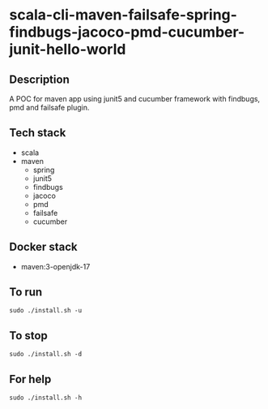 # scala-cli-maven-failsafe-spring-findbugs-jacoco-pmd-cucumber-junit-hello-world

## Description
A POC for maven app using junit5
and cucumber framework
 with findbugs,
pmd and failsafe plugin.

## Tech stack
- scala
- maven
	- spring
  - junit5
  - findbugs
  - jacoco
  - pmd
  - failsafe
  - cucumber

## Docker stack
- maven:3-openjdk-17

## To run
`sudo ./install.sh -u`

## To stop
`sudo ./install.sh -d`

## For help
`sudo ./install.sh -h`

